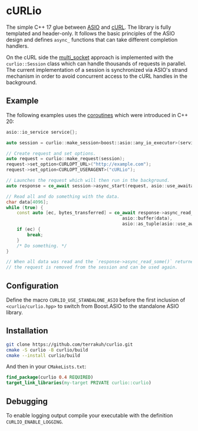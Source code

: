 # cURLio

The simple C++ 17 glue between [ASIO](https://think-async.com/Asio/) and [cURL](https://curl.se/). The library is fully templated and header-only. It follows the basic principles of the ASIO design and defines `async_` functions that can take different completion handlers.

On the cURL side the [multi_socket](https://everything.curl.dev/libcurl/drive/multi-socket) approach is implemented with the `curlio::Session` class which can handle thousands of requests in parallel. The current implementation of a session is synchronized via ASIO's strand mechanism in order to avoid concurrent access to the cURL handles in the background.

## Example

The following examples uses the [coroutines](https://en.cppreference.com/w/cpp/language/coroutines) which were introduced in C++ 20:

```cpp
asio::io_service service{};

auto session = curlio::make_session<boost::asio::any_io_executor>(service.get_executor());

// Create request and set options.
auto request = curlio::make_request(session);
request->set_option<CURLOPT_URL>("http://example.com");
request->set_option<CURLOPT_USERAGENT>("cURLio");

// Launches the request which will then run in the background.
auto response = co_await session->async_start(request, asio::use_awaitable);

// Read all and do something with the data.
char data[4096];
while (true) {
	const auto [ec, bytes_transferred] = co_await response->async_read_some(
	                                        asio::buffer(data), 
	                                        asio::as_tuple(asio::use_awaitable));
	if (ec) {
		break;
	}
	/* Do something. */
}

// When all data was read and the `response->async_read_some()` returned `asio::error::eof`
// the request is removed from the session and can be used again.
```

## Configuration

Define the macro `CURLIO_USE_STANDALONE_ASIO` before the first inclusion of `<curlio/curlio.hpp>` to switch from Boost.ASIO to the standalone ASIO library.

## Installation

```sh
git clone https://github.com/terrakuh/curlio.git
cmake -S curlio -B curlio/build
cmake --install curlio/build
```

And then in your `CMakeLists.txt`:

```cmake
find_package(curlio 0.4 REQUIRED)
target_link_libraries(my-target PRIVATE curlio::curlio)
```

## Debugging

To enable logging output compile your executable with the definition `CURLIO_ENABLE_LOGGING`.
